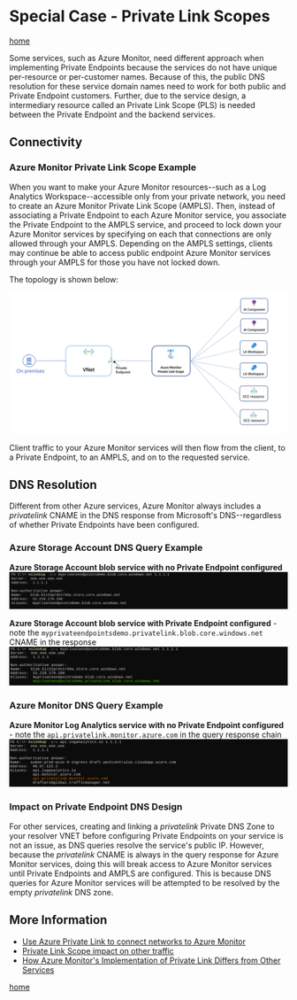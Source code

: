 # Special Case -  Private Link Scopes

[home](./readme.md)

Some services, such as Azure Monitor, need different approach when implementing Private Endpoints because the services do not have unique per-resource or per-customer names. Because of this, the public DNS resolution for these service domain names need to work for both public and Private Endpoint customers. Further, due to the service design, a intermediary resource called an Private Link Scope (PLS) is needed between the Private Endpoint and the backend services.

## Connectivity

### Azure Monitor Private Link Scope Example

When you want to make your Azure Monitor resources--such as a Log Analytics Workspace--accessible only from your private network, you need to create an Azure Monitor Private Link Scope (AMPLS). Then, instead of associating a Private Endpoint to each Azure Monitor service, you associate the Private Endpoint to the AMPLS service, and proceed to lock down your Azure Monitor services by specifying on each that connections are only allowed through your AMPLS. Depending on the AMPLS settings, clients may continue be able to access public endpoint Azure Monitor services through your AMPLS for those you have not locked down.

The topology is shown below:

![Azure Monitor Private Link Scope Topology](img/ampls-basic-topology.png)

Client traffic to your Azure Monitor services will then flow from the client, to a Private Endpoint, to an AMPLS, and on to the requested service.

## DNS Resolution

Different from other Azure services, Azure Monitor always includes a *privatelink* CNAME in the DNS response from Microsoft's DNS--regardless of whether Private Endpoints have been configured.

### Azure Storage Account DNS Query Example

**Azure Storage Account blob service with no Private Endpoint configured**
![Azure Storage Account Blob Service NSLookup with No Private Endpoints](img/nslookup-storage-account-no-pe.png)

**Azure Storage Account blob service with Private Endpoint configured** - note the `myprivateendpointsdemo.privatelink.blob.core.windows.net` CNAME in the response
![Azure Storage Account Blob Service NSLookup with Private Endpoints](img/nslookup-storage-account-with-pe.png)

### Azure Monitor DNS Query Example

**Azure Monitor Log Analytics service with no Private Endpoint configured** - note the `api.privatelink.monitor.azure.com` in the query response chain
![Azure Log Analytics Service NSLookup with No Private Endpoints](img/nslookup-ampls-no-pe.png)

### Impact on Private Endpoint DNS Design

For other services, creating and linking a *privatelink* Private DNS Zone to your resolver VNET before configuring Private Endpoints on your service is not an issue, as DNS queries resolve the service's public IP. However, because the *privatelink* CNAME is always in the query response for Azure Monitor services, doing this will break access to Azure Monitor services until Private Endpoints and AMPLS are configured. This is because DNS queries for Azure Monitor services will be attempted to be resolved by the empty *privatelink* DNS zone.

## More Information

- [Use Azure Private Link to connect networks to Azure Monitor](https://learn.microsoft.com/azure/azure-monitor/logs/private-link-security)
- [Private Link Scope impact on other traffic](https://learn.microsoft.com/azure/azure-monitor/logs/private-link-security#azure-monitor-private-links-rely-on-your-dns)
- [How Azure Monitor's Implementation of Private Link Differs from Other Services](https://techcommunity.microsoft.com/t5/fasttrack-for-azure/how-azure-monitor-s-implementation-of-private-link-differs-from/ba-p/3608938)

[home](./readme.md)
